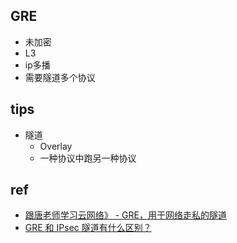 ## GRE
+ 未加密
+ L3
+ ip多播
+ 需要隧道多个协议

## tips
+ 隧道
    + Overlay
    + 一种协议中跑另一种协议

## ref
+ [跟唐老师学习云网络》 - GRE，用于网络走私的隧道](https://bbs.huaweicloud.com/blogs/109079)
+ [GRE 和 IPsec 隧道有什么区别？](https://bbs.huaweicloud.com/blogs/366646)